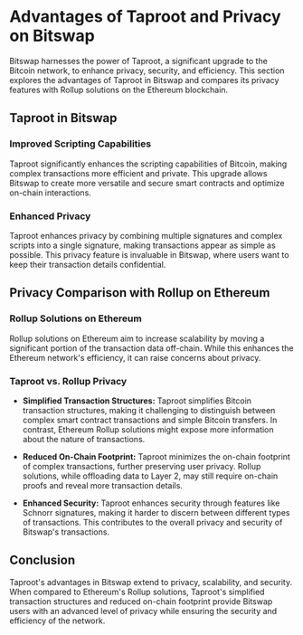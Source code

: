 
# Advantages of Taproot and Privacy on Bitswap

Bitswap harnesses the power of Taproot, a significant upgrade to the Bitcoin network, to enhance privacy, security, and efficiency. This section explores the advantages of Taproot in Bitswap and compares its privacy features with Rollup solutions on the Ethereum blockchain.

## Taproot in Bitswap

### Improved Scripting Capabilities

Taproot significantly enhances the scripting capabilities of Bitcoin, making complex transactions more efficient and private. This upgrade allows Bitswap to create more versatile and secure smart contracts and optimize on-chain interactions.

### Enhanced Privacy

Taproot enhances privacy by combining multiple signatures and complex scripts into a single signature, making transactions appear as simple as possible. This privacy feature is invaluable in Bitswap, where users want to keep their transaction details confidential.

## Privacy Comparison with Rollup on Ethereum

### Rollup Solutions on Ethereum

Rollup solutions on Ethereum aim to increase scalability by moving a significant portion of the transaction data off-chain. While this enhances the Ethereum network's efficiency, it can raise concerns about privacy.

### Taproot vs. Rollup Privacy

- **Simplified Transaction Structures:** Taproot simplifies Bitcoin transaction structures, making it challenging to distinguish between complex smart contract transactions and simple Bitcoin transfers. In contrast, Ethereum Rollup solutions might expose more information about the nature of transactions.

- **Reduced On-Chain Footprint:** Taproot minimizes the on-chain footprint of complex transactions, further preserving user privacy. Rollup solutions, while offloading data to Layer 2, may still require on-chain proofs and reveal more transaction details.

- **Enhanced Security:** Taproot enhances security through features like Schnorr signatures, making it harder to discern between different types of transactions. This contributes to the overall privacy and security of Bitswap's transactions.

## Conclusion

Taproot's advantages in Bitswap extend to privacy, scalability, and security. When compared to Ethereum's Rollup solutions, Taproot's simplified transaction structures and reduced on-chain footprint provide Bitswap users with an advanced level of privacy while ensuring the security and efficiency of the network.
